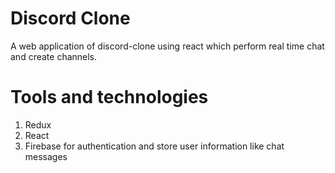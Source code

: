 # Discord Clone 
A web application of discord-clone using react which perform real time chat and create channels.

# Tools and technologies

1. Redux
2. React
3. Firebase for authentication and store user information like chat messages 
